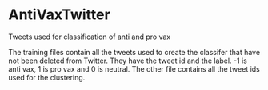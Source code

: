 # AntiVaxTwitter
Tweets used for classification of anti and pro vax

The training files contain all the tweets used to create the classifer that have not been deleted from Twitter. They have the tweet id and the label. -1 is anti vax, 1 is pro vax and 0 is neutral. The other file contains all the tweet ids used for the clustering.
